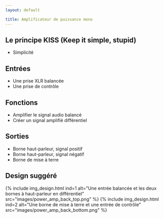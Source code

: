 ```yaml
---
layout: default

title: Amplificateur de puissance mono
---
```


## Le principe KISS (Keep it simple, stupid)

* Simplicité

## Entrées

* Une prise XLR balancée
* Une prise de contrôle

## Fonctions

* Amplifier le signal audio balancé
* Créer un signal amplifié différentiel

## Sorties

* Borne haut-parleur, signal positif
* Borne haut-parleur, signal négatif
* Borne de mise à terre

## Design suggéré

{% include img_design.html ind=1 alt="Une entrée balancée et les deux bornes à haut-parleur en différentiel" src="images/power_amp_back_top.png" %}
{% include img_design.html ind=2 alt="Une borne de mise à terre et une entrée de contrôle" src="images/power_amp_back_bottom.png" %}
